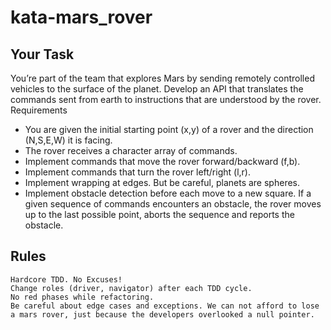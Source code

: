 # kata-mars_rover

## Your Task

You’re part of the team that explores Mars by sending remotely controlled vehicles to the surface of the planet. Develop an API that translates the commands sent from earth to instructions that are understood by the rover.
Requirements

- You are given the initial starting point (x,y) of a rover and the direction (N,S,E,W) it is facing.
- The rover receives a character array of commands.
- Implement commands that move the rover forward/backward (f,b).
- Implement commands that turn the rover left/right (l,r).
- Implement wrapping at edges. But be careful, planets are spheres.
- Implement obstacle detection before each move to a new square. If a given sequence of commands encounters an obstacle, the rover moves up to the last possible point, aborts the sequence and reports the obstacle.

## Rules

    Hardcore TDD. No Excuses!
    Change roles (driver, navigator) after each TDD cycle.
    No red phases while refactoring.
    Be careful about edge cases and exceptions. We can not afford to lose a mars rover, just because the developers overlooked a null pointer.
